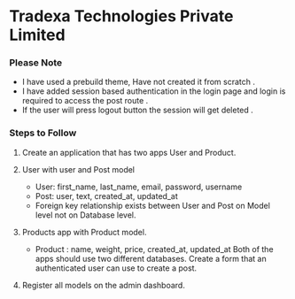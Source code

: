# Tradexa Technologies Private Limited

### Please Note 
* I have used a prebuild theme, Have not created it from scratch .
* I have added session based authentication in the login page and login is required to access the post route .
* If the user will press logout button the session will get deleted .

### Steps to Follow
1. Create an application that has two apps User and Product.
2. User with user and Post model
    - User: first_name, last_name, email, password, username
    - Post: user, text, created_at, updated_at 
    - Foreign key relationship exists between User and Post on Model level not on Database level. 

3. Products app with Product model. 
    - Product : name, weight, price, created_at, updated_at Both of the apps should use two different databases. Create a form that   an authenticated user can use to create a post.

4. Register all models on the admin dashboard.

